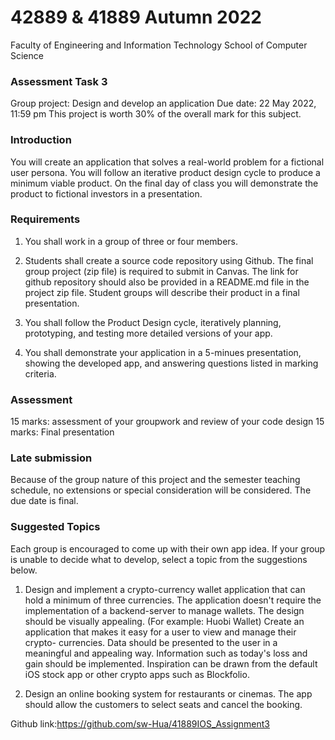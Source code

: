# 42889 & 41889 Autumn 2022

Faculty of Engineering and Information Technology School of Computer Science

### Assessment Task 3

Group project: Design and develop an application
Due date: 22 May 2022, 11:59 pm
This project is worth 30% of the overall mark for this subject.

### Introduction

You will create an application that solves a real-world problem for a fictional user persona. You will follow an iterative product design cycle to produce a minimum viable product. On the final day of class you will demonstrate the product to fictional investors in a presentation.

### Requirements

1. You shall work in a group of three or four members.

2. Students shall create a source code repository using Github. The final group project (zip file) is required to submit in Canvas. The link for github repository should also be provided in a README.md file in the project zip file. Student groups will describe their product in a final presentation.

3. You shall follow the Product Design cycle, iteratively planning, prototyping, and testing more detailed versions of your app.

4. You shall demonstrate your application in a 5-minues presentation, showing the developed app, and answering questions listed in marking criteria.

### Assessment

15 marks: assessment of your groupwork and review of your code design 15 marks: Final presentation

### Late submission

Because of the group nature of this project and the semester teaching schedule, no extensions or special consideration will be considered. The due date is final.

### Suggested Topics

Each group is encouraged to come up with their own app idea. If your group is unable to decide what to develop, select a topic from the suggestions below.

1. Design and implement a crypto-currency wallet application that can hold a minimum of three currencies. The application doesn't require the implementation of a backend-server to manage wallets. The design should be visually appealing. (For example: Huobi Wallet) Create an application that makes it easy for a user to view and manage their crypto- currencies. Data should be presented to the user in a meaningful and appealing way. Information such as today's loss and gain should be implemented. Inspiration can be drawn from the default iOS stock app or other crypto apps such as Blockfolio.

2. Design an online booking system for restaurants or cinemas. The app should allow the customers to select seats and cancel the booking.

Github link:https://github.com/sw-Hua/41889IOS_Assignment3
